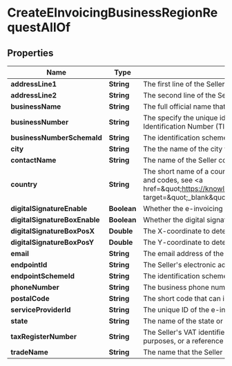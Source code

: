 

# CreateEInvoicingBusinessRegionRequestAllOf


## Properties

| Name | Type | Description | Notes |
|------------ | ------------- | ------------- | -------------|
|**addressLine1** | **String** | The first line of the Seller’s address, which is often a street address or business name.  |  [optional] |
|**addressLine2** | **String** | The second line of the Seller’s address, which is often the name of a building.  |  [optional] |
|**businessName** | **String** | The full official name that the Seller is registered with the relevant legal authority.  |  |
|**businessNumber** | **String** | The specify the unique identifier number of the legal entity or person that you do business with.  For example, you must use a GSTIN for India and Tax Identification Number (TIN) for Saudi Arabia.  |  [optional] |
|**businessNumberSchemaId** | **String** | The identification scheme identifier that an official registrar issues to identify the Seller as a legal entity or person.  |  [optional] |
|**city** | **String** | The the name of the city where the business is located.  |  [optional] |
|**contactName** | **String** | The name of the Seller contact to receive e-invoicing data.  |  [optional] |
|**country** | **String** | The short name of a country or region where you must comply with e-invoicing requirements. For example, &#x60;IN&#x60; for India. For the full list of country names and codes, see &lt;a href&#x3D;\&quot;https://knowledgecenter.zuora.com/Quick_References/Country%2C_State%2C_and_Province_Codes/A_Country_Names_and_Their_ISO_Codes\&quot; target&#x3D;\&quot;_blank\&quot;&gt;ISO Standard Country Codes&lt;/a&gt;.  |  |
|**digitalSignatureEnable** | **Boolean** | Whether the e-invoicing service provider signs PDF files for billing documents.  |  [optional] |
|**digitalSignatureBoxEnable** | **Boolean** | Whether the digital signature box is displayed on PDF files for billing documents.  |  [optional] |
|**digitalSignatureBoxPosX** | **Double** | The X-coordinate to determine where the digital signature box is displayed on PDF files for billing documents.  |  [optional] |
|**digitalSignatureBoxPosY** | **Double** | The Y-coordinate to determine where the digital signature box is displayed on PDF files for billing documents.   |  [optional] |
|**email** | **String** | The email address of the Seller contact to receive e-invoicing data.  |  [optional] |
|**endpointId** | **String** | The Seller&#39;s electronic address, to which the application-level response to the e-invoice file might be delivered.  |  [optional] |
|**endpointSchemeId** | **String** | The identification scheme identifier of the Seller’s electronic address.  |  [optional] |
|**phoneNumber** | **String** | The business phone number of the Seller contact to receive e-invoicing data.  |  [optional] |
|**postalCode** | **String** | The short code that can identify the business address.  |  [optional] |
|**serviceProviderId** | **String** | The unique ID of the e-invoicing service provider that is associated to the business region.  |  [optional] |
|**state** | **String** | The name of the state or province where the business is located.  |  [optional] |
|**taxRegisterNumber** | **String** | The Seller&#39;s VAT identifier (also known as Seller VAT identification number) or the local identification (defined by the Seller’s address) of the Seller for tax purposes, or a reference that enables the Seller to state the registered tax status.  |  [optional] |
|**tradeName** | **String** | The name that the Seller is known as, other than the legal business name.  |  [optional] |




